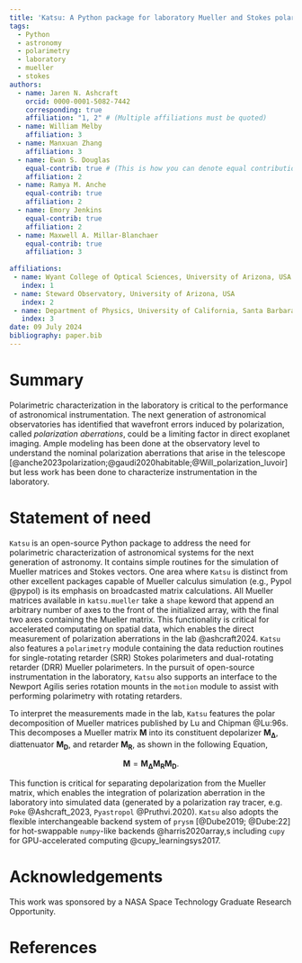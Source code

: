 ```yaml
---
title: 'Katsu: A Python package for laboratory Mueller and Stokes polarimetry'
tags:
  - Python
  - astronomy
  - polarimetry
  - laboratory
  - mueller
  - stokes
authors:
  - name: Jaren N. Ashcraft
    orcid: 0000-0001-5082-7442
    corresponding: true
    affiliation: "1, 2" # (Multiple affiliations must be quoted)
  - name: William Melby
    affiliation: 3
  - name: Manxuan Zhang
    affiliation: 3
  - name: Ewan S. Douglas
    equal-contrib: true # (This is how you can denote equal contributions between multiple authors)
    affiliation: 2
  - name: Ramya M. Anche
    equal-contrib: true
    affiliation: 2
  - name: Emory Jenkins
    equal-contrib: true
    affiliation: 2
  - name: Maxwell A. Millar-Blanchaer
    equal-contrib: true
    affiliation: 3
  
affiliations:
 - name: Wyant College of Optical Sciences, University of Arizona, USA
   index: 1
 - name: Steward Observatory, University of Arizona, USA
   index: 2
 - name: Department of Physics, University of California, Santa Barbara, USA
   index: 3
date: 09 July 2024
bibliography: paper.bib
---
```


# Summary
Polarimetric characterization in the laboratory is critical to the performance of astronomical instrumentation. The next generation of astronomical observatories has identified that wavefront errors induced by polarization, called _polarization aberrations_, could be a limiting factor in direct exoplanet imaging. Ample modeling has been done at the observatory level to understand the nominal polarization aberrations that arise in the telescope [@anche2023polarization;@gaudi2020habitable;@Will_polarization_luvoir] but less work has been done to characterize instrumentation in the laboratory.

# Statement of need
`Katsu` is an open-source Python package to address the need for polarimetric characterization of astronomical systems for the next generation of astronomy. It contains simple routines for the simulation of Mueller matrices and Stokes vectors. One area where `Katsu` is distinct from other excellent packages capable of Mueller calculus simulation (e.g., Pypol @pypol) is its emphasis on broadcasted matrix calculations. All Mueller matrices available in `katsu.mueller` take a `shape` keword that append an arbitrary number of axes to the front of the initialized array, with the final two axes containing the Mueller matrix. This functionality is critical for accelerated computating on spatial data, which enables the direct measurement of polarization aberrations in the lab @ashcraft2024. `Katsu` also features a `polarimetry` module containing the data reduction routines for single-rotating retarder (SRR) Stokes polarimeters and dual-rotating retarder (DRR) Mueller polarimeters. In the pursuit of open-source instrumentation in the laboratory, `Katsu` also supports an interface to the Newport Agilis series rotation mounts in the `motion` module to assist with performing polarimetry with rotating retarders. 

To interpret the measurements made in the lab, `Katsu` features the polar decomposition of Mueller matrices published by Lu and Chipman @Lu:96s. This decomposes a Mueller matrix $\mathbf{M}$ into its constituent depolarizer $\mathbf{M_{\Delta}}$, diattenuator $\mathbf{M_{D}}$, and retarder $\mathbf{M_{R}}$, as shown in the following Equation,

$$\mathbf{M} = \mathbf{M_{\Delta}}\mathbf{M_{R}}\mathbf{M_{D}}. $$

This function is critical for separating depolarization from the Mueller matrix, which enables the integration of polarization aberration in the laboratory into simulated data (generated by a polarization ray tracer, e.g. `Poke` @Ashcraft_2023, `Pyastropol` @Pruthvi.2020). `Katsu` also adopts the flexible interchangeable backend system of `prysm` [@Dube2019; @Dube:22] for hot-swappable `numpy`-like backends @harris2020array,s including `cupy` for GPU-accelerated computing @cupy_learningsys2017. 

# Acknowledgements
This work was sponsored by a NASA Space Technology Graduate Research Opportunity.

# References